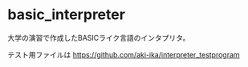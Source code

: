 # basic_interpreter
大学の演習で作成したBASICライク言語のインタプリタ。

テスト用ファイルは https://github.com/aki-ika/interpreter_testprogram 
